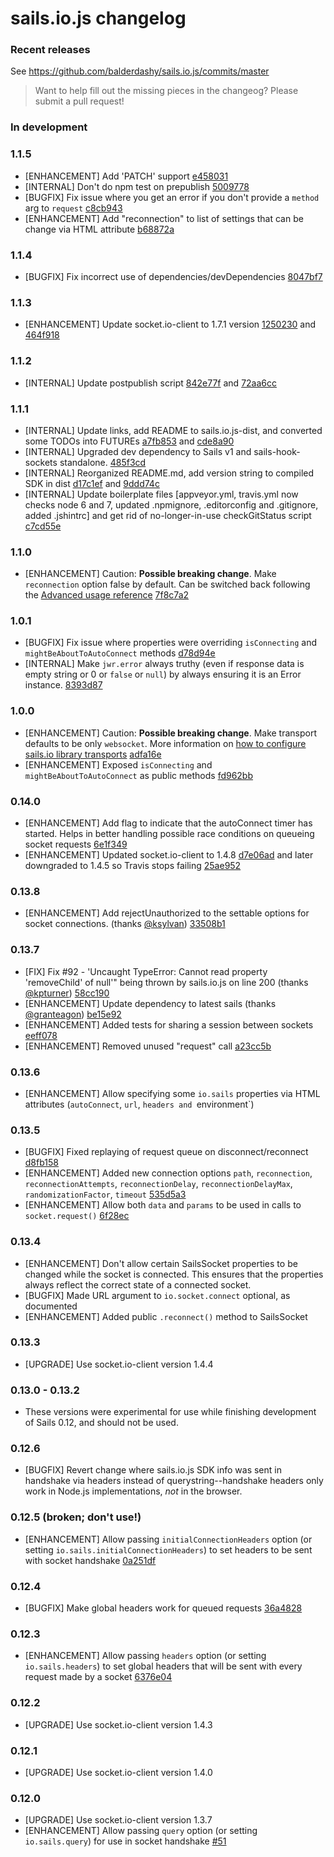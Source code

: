 # sails.io.js changelog

### Recent releases

See https://github.com/balderdashy/sails.io.js/commits/master

> Want to help fill out the missing pieces in the changeog?  Please submit a pull request!

### In development

### 1.1.5

* [ENHANCEMENT] Add 'PATCH' support [e458031](https://github.com/balderdashy/sails.io.js/commit/e45803118290cbbb06563f37c85a706649372bb0)
* [INTERNAL] Don't do npm test on prepublish [5009778](https://github.com/balderdashy/sails.io.js/commit/50097787b427b35c9d58f61fed3d173bdeca4b12)
* [BUGFIX] Fix issue where you get an error if you don't provide a `method` arg to `request` [c8cb943](https://github.com/balderdashy/sails.io.js/commit/c8cb943d1ab420ba267383b150da747e2378b76e)
* [ENHANCEMENT] Add "reconnection" to list of settings that can be change via HTML attribute [b68872a](https://github.com/balderdashy/sails.io.js/commit/b68872ac118cbb990f100f54b033f485f819c1ee)

### 1.1.4

* [BUGFIX] Fix incorrect use of dependencies/devDependencies [8047bf7](https://github.com/balderdashy/sails.io.js/commit/8047bf71cf746d841e5834aa85c84306d13b9a53)

### 1.1.3

* [ENHANCEMENT] Update socket.io-client to 1.7.1 version [1250230](https://github.com/balderdashy/sails.io.js/commit/1250230500971351cdb40e4fe65cdab9d6d492c6) and [464f918](https://github.com/balderdashy/sails.io.js/commit/464f9189cc9cc466d8b143aa38ddeb73addb9713)

### 1.1.2

* [INTERNAL] Update postpublish script [842e77f](https://github.com/balderdashy/sails.io.js/commit/842e77feb13bfb5d5ebbc5e09c2dde43c0656747) and [72aa6cc](https://github.com/balderdashy/sails.io.js/commit/72aa6cc25c8812b5022f0987f20c9bc8ea7b74d7)

### 1.1.1

* [INTERNAL] Update links, add README to sails.io.js-dist, and converted some TODOs into FUTUREs [a7fb853](https://github.com/balderdashy/sails.io.js/commit/a7fb853d786cbb728f382c94a6a65667c59f06d0) and [cde8a90](https://github.com/balderdashy/sails.io.js/commit/cde8a9092d7d13109ce9e864f6d046ffa4e2632b)
* [INTERNAL] Upgraded dev dependency to Sails v1 and sails-hook-sockets standalone. [485f3cd](https://github.com/balderdashy/sails.io.js/commit/485f3cdec4df8300921c221b7e697f6fdfdc5689)
* [INTERNAL] Reorganized README.md, add version string to compiled SDK in dist [d17c1ef](https://github.com/balderdashy/sails.io.js/commit/d17c1effe381a8c44edbfbcc4b8536b34135e51d) and [9ddd74c](https://github.com/balderdashy/sails.io.js/commit/9ddd74cfcf2a78c21613a966ca35e5f5189b360a)
* [INTERNAL] Update boilerplate files [appveyor.yml, travis.yml now checks node 6 and 7, updated .npmignore, .editorconfig and .gitignore, added .jshintrc] and get rid of no-longer-in-use checkGitStatus script [c7cd55e](https://github.com/balderdashy/sails.io.js/commit/c7cd55eee6b92ad310c9e1916a1007f97b663e3e)

### 1.1.0

* [ENHANCEMENT] Caution: **Possible breaking change**. Make `reconnection` option false by default. Can be switched back following the [Advanced usage reference](https://github.com/balderdashy/sails.io.js#advanced-usage) [7f8c7a2](https://github.com/balderdashy/sails.io.js/commit/7f8c7a2d6d7430725bca5383f4b80570e038ab81)

### 1.0.1

* [BUGFIX] Fix issue where properties were overriding `isConnecting` and `mightBeAboutToAutoConnect` methods [d78d94e](https://github.com/balderdashy/sails.io.js/commit/d78d94e6488778221d73f56823b1b2f3d64eb0ce)
* [INTERNAL] Make `jwr.error` always truthy (even if response data is empty string or 0 or `false` or `null`) by always ensuring it is an Error instance. [8393d87](https://github.com/balderdashy/sails.io.js/commit/8393d876cdca665886c863dbf664d0199f247846)

### 1.0.0

* [ENHANCEMENT] Caution: **Possible breaking change**. Make transport defaults to be only `websocket`. More information on [how to configure sails.io library transports](https://github.com/balderdashy/sails.io.js#change-the-transports-used-to-connect-to-the-server) [adfa16e](https://github.com/balderdashy/sails.io.js/commit/adfa16e54ce0c41315bb34ee9563c6a1799bac09)
* [ENHANCEMENT] Exposed `isConnecting` and `mightBeAboutToAutoConnect` as public methods [fd962bb](https://github.com/balderdashy/sails.io.js/commit/fd962bb4071a7f20903e5d07779bb7585df8b169)

### 0.14.0

* [ENHANCEMENT] Add flag to indicate that the autoConnect timer has started. Helps in better handling possible race conditions on queueing socket requests [6e1f349](https://github.com/balderdashy/sails.io.js/commit/6e1f349f807406ab6900ba537133a615a97439f7)
* [ENHANCEMENT] Updated socket.io-client to 1.4.8 [d7e06ad](https://github.com/balderdashy/sails.io.js/commit/d7e06ad5929bf23168dfb28a0019b8a53875239a) and later downgraded to 1.4.5 so Travis stops failing [25ae952](https://github.com/balderdashy/sails.io.js/commit/25ae952a5c0a7fdc6b1ebfd1dffe8c79e954713f)


### 0.13.8

* [ENHANCEMENT] Add rejectUnauthorized to the settable options for socket connections. (thanks [@ksylvan](https://github.com/ksylvan)) [33508b1](https://github.com/balderdashy/sails.io.js/commit/33508b1b230d76609694591656bef893eb44657a)

### 0.13.7

* [FIX] Fix #92 - 'Uncaught TypeError: Cannot read property 'removeChild' of null'" being thrown by sails.io.js on line 200  (thanks [@kpturner](https://github.com/kpturner)) [58cc190](https://github.com/balderdashy/sails.io.js/commit/58cc190d3fc4c33ee5847d70c8a8f0cbb7c0d946)
* [ENHANCEMENT] Update dependency to latest sails (thanks [@granteagon](https://github.com/granteagon)) [be15e92](https://github.com/balderdashy/sails.io.js/commit/be15e929d875c692625420fe397a39664a9afbcc)
* [ENHANCEMENT] Added tests for sharing a session between sockets [eeff078](https://github.com/balderdashy/sails.io.js/commit/eeff0783d3044647bcac8bc7af50006b95fb2a66)
* [ENHANCEMENT] Removed unused "request" call [a23cc5b](https://github.com/balderdashy/sails.io.js/commit/a23cc5bc0384c8c15b16b9197d763e1ea7a2ea0d)

### 0.13.6

* [ENHANCEMENT] Allow specifying some `io.sails` properties via HTML attributes (`autoConnect`, `url`, `headers and `environment`)

### 0.13.5

* [BUGFIX] Fixed replaying of request queue on disconnect/reconnect [d8fb158](https://github.com/balderdashy/sails.io.js/commit/d8fb1585e7671922b499b5fac4a706edc5f810fa)
* [ENHANCEMENT] Added new connection options `path`, `reconnection`, `reconnectionAttempts`, `reconnectionDelay`, `reconnectionDelayMax`, `randomizationFactor`, `timeout` [535d5a3](https://github.com/balderdashy/sails.io.js/commit/535d5a36e4034489500c5f8bc6306ade868c38b6)
* [ENHANCEMENT] Allow both `data` and `params` to be used in calls to `socket.request()` [6f28ec](https://github.com/balderdashy/sails.io.js/commit/6f28ec9a456b5826f8580a2f398c2b7dc08aa5f2)

### 0.13.4

* [ENHANCEMENT] Don't allow certain SailsSocket properties to be changed while the socket is connected.  This ensures that the properties always reflect the correct state of a connected socket.
* [BUGFIX] Made URL argument to `io.socket.connect` optional, as documented
* [ENHANCEMENT] Added public `.reconnect()` method to SailsSocket

### 0.13.3

* [UPGRADE] Use socket.io-client version 1.4.4

### 0.13.0 - 0.13.2

* These versions were experimental for use while finishing development of Sails 0.12, and should not be used.

### 0.12.6

* [BUGFIX] Revert change where sails.io.js SDK info was sent in handshake via headers instead of querystring--handshake headers only work in Node.js implementations, _not_ in the browser.

### 0.12.5 (broken; don't use!)

* [ENHANCEMENT] Allow passing `initialConnectionHeaders` option (or setting `io.sails.initialConnectionHeaders`) to set headers to be sent with socket handshake [0a251df](https://github.com/balderdashy/sails.io.js/commit/0a251df66b7fa8bc4d89b25b38ce0c1ac28d62ff)

### 0.12.4

* [BUGFIX] Make global headers work for queued requests [36a4828](https://github.com/balderdashy/sails.io.js/commit/36a4828ce7117f7efcd21640587f7ca34f61d492)

### 0.12.3

* [ENHANCEMENT] Allow passing `headers` option (or setting `io.sails.headers`) to set global headers that will be sent with every request made by a socket [6376e04](https://github.com/balderdashy/sails.io.js/commit/6376e049bc987d2b6dabf591aae86af5edc2e624)

### 0.12.2

* [UPGRADE] Use socket.io-client version 1.4.3

### 0.12.1

* [UPGRADE] Use socket.io-client version 1.4.0

### 0.12.0

* [UPGRADE] Use socket.io-client version 1.3.7
* [ENHANCEMENT] Allow passing `query` option (or setting `io.sails.query`) for use in socket handshake [#51](https://github.com/balderdashy/sails.io.js/pull/51)
